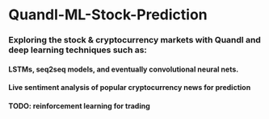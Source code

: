 # Quandl-ML-Stock-Prediction

### Exploring the stock & cryptocurrency markets with Quandl and deep learning techniques such as:
#### LSTMs, seq2seq models, and eventually convolutional neural nets.
#### Live sentiment analysis of popular cryptocurrency news for prediction
#### TODO: reinforcement learning for trading

